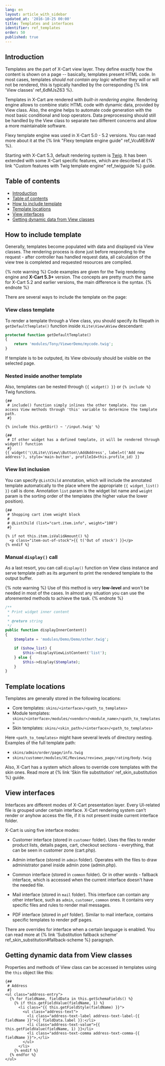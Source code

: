 ```yaml
---
lang: en
layout: article_with_sidebar
updated_at: '2016-10-25 00:00'
title: Templates and interfaces
identifier: ref_templates
order: 50
published: true
---
```


## Introduction

Templates are the part of X-Cart view layer. They define exactly how the content is shown on a page -- basically, templates present HTML code. In most cases, templates *should not contain any logic* whether they will or will not be rendered, this is typically handled by the corresponding {% link 'View classes' ref_6dMJsZ63 %}. 

Templates in X-Cart are rendered with *built-in rendering engine*. Rendering engine allows to combine static HTML code with dynamic data, provided by View class. Also, the engine helps to automate code generation with the most basic conditional and loop operators. Data preprocessing should still be handled by the View class to separate two different concerns and allow a more maintainable software.

Flexy template engine was used in X-Cart 5.0 - 5.2 versions. You can read more about it at the {% link "Flexy template engine guide" ref_VcuME8xW %}.

Starting with X-Cart 5.3, default rendering system is [Twig](http://twig.sensiolabs.org). It has been extended with some X-Cart specific features, which are described at {% link "Custom features with Twig template engine" ref_twigguide %} guide.

## Table of contents

*   [Introduction](#introduction)
*   [Table of contents](#table-of-contents)
*   [How to include template](#how-to-include-template)
*   [Template locations](#template-locations)
*   [View interfaces](#view-interface)
*   [Getting dynamic data from View classes](#getting-dynamic-data-from-view-classes)

## How to include template

Generally, templates become populated with data and displayed via View classes. The rendering process is done just before responding to the request - after controller has handled request data, all calculation of the view tree is completed and requested resources are compiled.

{% note warning %}
Code examples are given for the Twig rendering engine and **X-Cart 5.3+** version. The concepts are pretty much the same for X-Cart 5.2 and earlier versions, the main difference is the syntax.
{% endnote %}

There are several ways to include the template on the page:

### View class template

To render a template through a View class, you should specify its filepath in `getDefaultTemplate()` function inside `XLite\View\AView` descendant:

```php
protected function getDefaultTemplate()
{
    return 'modules/Tony/ViewerDemo/mycode.twig';
}
```

If template is to be outputed, its View obviously should be visible on the selected page.

### Nested inside another template

Also, templates can be nested through `{{ widget() }}` or `{% include %}` Twig functions.

```twig
{##
 # include() function simply inlines the other template. You can access View methods through 'this' variable to determine the template path. 
 #}

{% include this.getDir() ~ '/input.twig' %}

{##
 # If other widget has a defined template, it will be rendered through widget() function
 #}
{{ widget('\\XLite\\View\\Button\\AddAddress', label=t('Add new address'), style='main-button', profileId=this.profile_id) }}
```

### View list inclusion

You can specify `@ListChild` annotation, which will include the annotated template automatically to the place where the appropriate `{{ widget_list() }}` call is done. Annotation `list` param is the widget list name and `weight` param is the sorting order of the templates (the higher value the lower position).

```twig
{##
 # Shopping cart item weight block
 #
 # @ListChild (list="cart.item.info", weight="100")
 #}

{% if not this.item.isValidAmount() %}
  <p class="item-out-of-stock">{{ t('Out of stock') }}</p>
{% endif %}
```

### Manual `display()` call

As a last resort, you can call `display()` function on View class instance and serve template path as its argument to print the rendered template to the output buffer. 

{% note warning %}
Use of this method is very **low-level** and won't be needed in most of the cases. In almost any situation you can use the aforemented methods to achieve the task.
{% endnote %}

```php
/**
 * Print widget inner content
 *
 * @return string
 */
public function displayInnerContent()
{
    $template = 'modules/Demo/Demo/other.twig';

    if ($show_list) {
        $this->displayViewListContent('list');
    } else {
        $this->display($template);
    }
}
```

## Template locations

Templates are generally stored in the following locations:

*   Core templates: `skins/<interface>/<path_to_templates>`
*   Module templates: `skins/<interface>/modules/<vendor>/<module_name>/<path_to_templates>`
*   Skin templates: `skins/<skin_path>/<interface>/<path_to_templates>`

Here `<path_to_templates>` might have several levels of directory nesting. Examples of the full template path:

*   `skins/admin/order/page/info.twig`
*   `skins/customer/modules/XC/Reviews/reviews_page/rating/body.twig`

Also, X-Cart has a system which allows to override core templates with the skin ones. Read more at {% link 'Skin file substitution' ref_skin_substitution %} guide.

## View interfaces

Interfaces are different modes of X-Cart presentation layer. Every UI-related file is grouped under certain interface. X-Cart rendering system can't render or anyhow access the file, if it is not present inside current interface folder.

X-Cart is using five interface modes:

*   Customer interface (stored in `customer` folder). 
    Uses the files to render product lists, details pages, cart, checkout sections - everything, that can be seen in customer zone (cart.php).

*   Admin interface (stored in `admin` folder).
    Operates with the files to draw administrator panel inside admin zone (admin.php).

*   Common interface (stored in `common` folder).
    Or in other words - fallback interface, which is accessed when the current interface doesn't have the needed file.

*   Mail interface (stored in `mail` folder).
    This interface can contain any other interface, such as `admin`, `customer`, `common` ones. It contains very specific files and rules to render mail messages.

*   PDF interface (stored in `pdf` folder).
    Similar to mail interface, contains specific templates to render pdf pages.

There are overrides for interface when a certain language is enabled. You can read more at {% link 'Substitution fallback scheme' ref_skin_substitution#fallback-scheme %} paragraph.

## Getting dynamic data from View classes

Properties and methods of View class can be accessed in templates using the `this` object like this:

```twig
{##
 # Address 
 #}
<ul class="address-entry">
  {% for fieldName, fieldData in this.getSchemaFields() %}
    {% if this.getFieldValue(fieldName, 1) %}
      <li class="{{ this.getFieldStyle(fieldName) }}">
        <ul class="address-text">
          <li class="address-text-label address-text-label-{{ fieldName }}">{{ fieldData.label }}:</li>
          <li class="address-text-value">{{ this.getFieldValue(fieldName, 1) }}</li>
          <li class="address-text-comma address-text-comma-{{ fieldName }}">,</li>
        </ul>
      </li>
    {% endif %}
  {% endfor %}
</ul>
```
